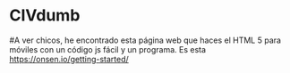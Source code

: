 # CIVdumb
#A ver chicos, he encontrado esta página web que haces el HTML 5 para móviles con un código js fácil y un programa. Es esta https://onsen.io/getting-started/
